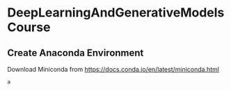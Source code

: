 # DeepLearningAndGenerativeModelsCourse

## Create Anaconda Environment

Download Miniconda from https://docs.conda.io/en/latest/miniconda.html

```
a
```
